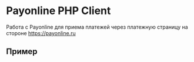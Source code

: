 # Payonline PHP Client

Работа с Payonline для приема платежей через платежную страницу на стороне https://payonline.ru

## Пример

```php

```